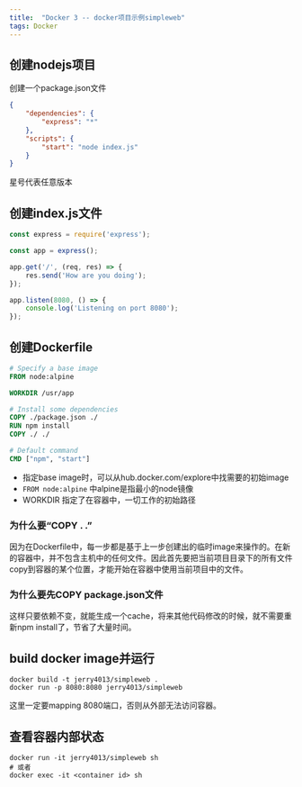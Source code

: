 ```yaml
---
title:  "Docker 3 -- docker项目示例simpleweb"
tags: Docker
---
```


## 创建nodejs项目

创建一个package.json文件

```json
{
    "dependencies": {
        "express": "*"
    },
    "scripts": {
        "start": "node index.js"
    }
}
```

星号代表任意版本

## 创建index.js文件

```js
const express = require('express');

const app = express();

app.get('/', (req, res) => {
    res.send('How are you doing');
});

app.listen(8080, () => {
    console.log('Listening on port 8080');
});
```

## 创建Dockerfile

```Dockerfile
# Specify a base image
FROM node:alpine

WORKDIR /usr/app

# Install some dependencies
COPY ./package.json ./
RUN npm install
COPY ./ ./

# Default command
CMD ["npm", "start"]
```

* 指定base image时，可以从hub.docker.com/explore中找需要的初始image
* `FROM node:alpine` 中alpine是指最小的node镜像
* WORKDIR 指定了在容器中，一切工作的初始路径


### 为什么要“COPY . .”

因为在Dockerfile中，每一步都是基于上一步创建出的临时image来操作的。在新的容器中，并不包含主机中的任何文件。因此首先要把当前项目目录下的所有文件copy到容器的某个位置，才能开始在容器中使用当前项目中的文件。

### 为什么要先COPY package.json文件

这样只要依赖不变，就能生成一个cache，将来其他代码修改的时候，就不需要重新npm install了，节省了大量时间。

## build docker image并运行

```
docker build -t jerry4013/simpleweb .
docker run -p 8080:8080 jerry4013/simpleweb
```

这里一定要mapping 8080端口，否则从外部无法访问容器。

## 查看容器内部状态

```
docker run -it jerry4013/simpleweb sh
# 或者
docker exec -it <container id> sh
```

